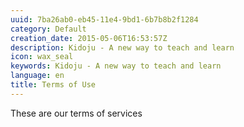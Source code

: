 ```yaml
---
uuid: 7ba26ab0-eb45-11e4-9bd1-6b7b8b2f1284
category: Default
creation_date: 2015-05-06T16:53:57Z
description: Kidoju - A new way to teach and learn
icon: wax_seal
keywords: Kidoju - A new way to teach and learn
language: en
title: Terms of Use
---
```

These are our terms of services